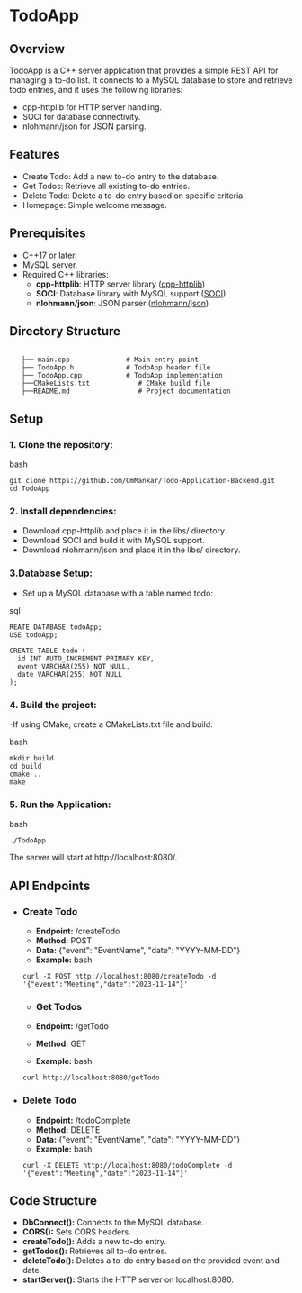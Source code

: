 # TodoApp
## Overview
TodoApp is a C++ server application that provides a simple REST API for managing a to-do list. It connects to a MySQL database to store and retrieve todo entries, and it uses the following libraries:

- cpp-httplib for HTTP server handling.
- SOCI for database connectivity.
- nlohmann/json for JSON parsing.
## Features
- Create Todo: Add a new to-do entry to the database.
- Get Todos: Retrieve all existing to-do entries.
- Delete Todo: Delete a to-do entry based on specific criteria.
- Homepage: Simple welcome message.
  

## Prerequisites
- C++17 or later.
- MySQL server.
- Required C++ libraries:
    - **cpp-httplib**: HTTP server library ([cpp-httplib](https://github.com/yhirose/cpp-httplib))
    - **SOCI**: Database library with MySQL support ([SOCI](https://github.com/SOCI/soci))
    - **nlohmann/json**: JSON parser ([nlohmann/json](https://github.com/nlohmann/json))

## Directory Structure
```

   ├── main.cpp              # Main entry point
   ├── TodoApp.h             # TodoApp header file
   ├── TodoApp.cpp           # TodoApp implementation
   ├──CMakeLists.txt            # CMake build file
   ├──README.md                 # Project documentation
```
## Setup
 ### 1. Clone the repository:

  bash
  ```
  git clone https://github.com/OmMankar/Todo-Application-Backend.git
  cd TodoApp
  ```
 ### 2. Install dependencies:

  - Download cpp-httplib and place it in the libs/ directory.
  - Download SOCI and build it with MySQL support.
  - Download nlohmann/json and place it in the libs/ directory.
 ### 3.Database Setup:

  - Set up a MySQL database with a table named todo:

  sql
  ```
  REATE DATABASE todoApp;
USE todoApp;

CREATE TABLE todo (
    id INT AUTO_INCREMENT PRIMARY KEY,
    event VARCHAR(255) NOT NULL,
    date VARCHAR(255) NOT NULL
);
  ```
 ### 4. Build the project:

  -If using CMake, create a CMakeLists.txt file and build:

  bash
  ```
  mkdir build
  cd build
  cmake ..
  make
  ```
 ### 5. Run the Application:

  bash
  ```
  ./TodoApp
  ```
  The server will start at http://localhost:8080/.

## API Endpoints
 - ### Create Todo

    -  **Endpoint:** /createTodo
    -  **Method:** POST
    -  **Data:** {"event": "EventName", "date": "YYYY-MM-DD"}
    -  **Example:**
      bash
      ```
      curl -X POST http://localhost:8080/createTodo -d '{"event":"Meeting","date":"2023-11-14"}'
      ```
    - ### Get Todos

    -  **Endpoint:** /getTodo
    -  **Method:** GET
    -  **Example:**
    bash
    ```
    curl http://localhost:8080/getTodo
    ```
  - ### Delete Todo

    -  **Endpoint:** /todoComplete
    -  **Method:** DELETE
    -  **Data:** {"event": "EventName", "date": "YYYY-MM-DD"}
    -  **Example:**
    bash
    ```
    curl -X DELETE http://localhost:8080/todoComplete -d '{"event":"Meeting","date":"2023-11-14"}'
    ```
  
## Code Structure
- **DbConnect():** Connects to the MySQL database.
- **CORS():** Sets CORS headers.
- **createTodo():** Adds a new to-do entry.
- **getTodos():** Retrieves all to-do entries.
- **deleteTodo():** Deletes a to-do entry based on the provided event and date.
- **startServer():** Starts the HTTP server on localhost:8080.
